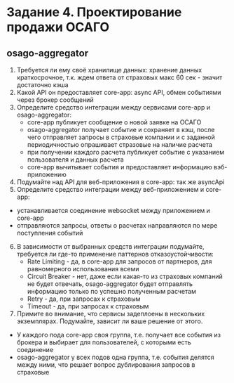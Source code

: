 # Задание 4. Проектирование продажи ОСАГО

## osago-aggregator
1. Требуется ли ему своё хранилище данных:
хранение данных краткосрочное, т.к. ждем ответа от страховых макс 60 сек - 
значит достаточно кэша
2. Какой API он предоставляет core-app:
async API, обмен событиями через брокер сообщений
3. Определите средство интеграции между сервисами core-app и osago-aggregator:
   - core-app публикует сообщение о новой заявке на ОСАГО  
   - osago-aggregator получает событие и сохраняет в кэш, после чего отправляет запросы
   в страховые компании и с заданной периодичностью опрашивает стразовые на наличие расчета
   - при получении каждого расчета публикует событие с указанием пользователя и данных расчета
   - core-app вычитывает события и предоставляет информацию вэб-приложению
4. Подумайте над API для веб-приложения в core-app:
так же asyncApi 
5. Определите средство интеграции между веб-приложением и core-app:
- устанавливается соединение websocket между приложением и core-app
- отправляются запросы, ответы о расчетах направляются по мере поступления событий
6. В зависимости от выбранных средств интеграции подумайте, требуется ли где-то применение паттернов отказоустойчивости:
   - Rate Limiting - да, в core-app для запросов от партнеров, для равномерного использования всеми  
   - Circuit Breaker - нет, даже если какая-то из страховых компаний не будет отвечать,
   osago-aggregator будет отправлять информацию только по успешно полученным расчетам  
   - Retry - да, при запросах к страховым  
   - Timeout - да, при запросах к страховым  
7. Примите во внимание, что сервисы задеплоены в нескольких экземплярах. Подумайте, зависит ли ваше решение от этого.  
- У каждого пода core-app своя группа, т.е. получает все события из брокера и выбирает для
пользователей, с которыми есть соединение
- osago-aggregator у всех подов одна группа, т.е. события делятся между ними, что решает 
вопрос дублирования запросов в страховые